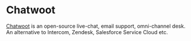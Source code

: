 # Chatwoot

[Chatwoot](https://www.chatwoot.com/) is an open-source live-chat, email support, omni-channel desk.
An alternative to Intercom, Zendesk, Salesforce Service Cloud etc.

